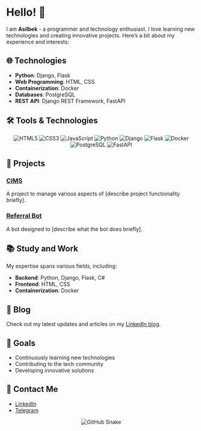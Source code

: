 # Hello! 👋

I am **Asilbek** - a programmer and technology enthusiast. I love learning new technologies and creating innovative projects. Here’s a bit about my experience and interests:

## 🌐 Technologies
- **Python**: Django, Flask
- **Web Programming**: HTML, CSS
- **Containerization**: Docker
- **Databases**: PostgreSQL
- **REST API**: Django REST Framework, FastAPI

## 🛠️ Tools & Technologies
<p align="center">
  <img src="https://img.shields.io/badge/HTML5-%23E34F26.svg?&style=for-the-badge&logo=html5&logoColor=white" alt="HTML5" />
  <img src="https://img.shields.io/badge/CSS3-%231572B6.svg?&style=for-the-badge&logo=css3&logoColor=white" alt="CSS3" />
  <img src="https://img.shields.io/badge/JavaScript-%23F7DF1C.svg?&style=for-the-badge&logo=javascript&logoColor=black" alt="JavaScript" />
  <img src="https://img.shields.io/badge/Python-%2338ACEC.svg?&style=for-the-badge&logo=python&logoColor=white" alt="Python" />
  <img src="https://img.shields.io/badge/Django-%23092E20.svg?&style=for-the-badge&logo=django&logoColor=white" alt="Django" />
   <img src="https://img.shields.io/badge/Flask-%000000?style=for-the-badge&logo=flask&logoColor=white" alt="Flask" />

  <img src="https://img.shields.io/badge/Docker-%232496ED.svg?&style=for-the-badge&logo=docker&logoColor=white" alt="Docker" />
  <img src="https://img.shields.io/badge/PostgreSQL-%234F5D73.svg?&style=for-the-badge&logo=postgresql&logoColor=white" alt="PostgreSQL" />
  <img src="https://img.shields.io/badge/FastAPI-%23000000.svg?&style=for-the-badge&logo=fastapi&logoColor=white" alt="FastAPI" />
</p>

## 🚀 Projects
### [CIMS](https://github.com/alijonovasilbek/CIMS)
A project to manage various aspects of [describe project functionality briefly].

### [Referral Bot](https://github.com/alijonovasilbek/Referral-bot)
A bot designed to [describe what the bot does briefly].

## 📚 Study and Work
My expertise spans various fields, including:
- **Backend**: Python, Django, Flask, C#
- **Frontend**: HTML, CSS
- **Containerization**: Docker

## 📝 Blog
Check out my latest updates and articles on my [LinkedIn blog](https://www.linkedin.com/in/alijonovasilbek).

## 🎯 Goals
- Continuously learning new technologies
- Contributing to the tech community
- Developing innovative solutions

## 🔗 Contact Me
- [LinkedIn](https://www.linkedin.com/in/alijonovasilbek)
- [Telegram](https://t.me/asilbek_ax)

<p align='center'>
  <img src='https://github.com/samandareo/samandareo/blob/main/snake.svg' alt='GitHub Snake' />
</p>
